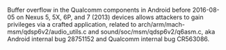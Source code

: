 Buffer overflow in the Qualcomm components in Android before 2016-08-05 on Nexus 5, 5X, 6P, and 7 (2013) devices allows attackers to gain privileges via a crafted application, related to arch/arm/mach-msm/qdsp6v2/audio_utils.c and sound/soc/msm/qdsp6v2/q6asm.c, aka Android internal bug 28751152 and Qualcomm internal bug CR563086.